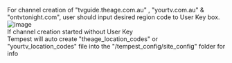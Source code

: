 For channel creation of "tvguide.theage.com.au" , "yourtv.com.au" & "ontvtonight.com", user should input desired region code to User Key box.<br>
![image](https://user-images.githubusercontent.com/97025515/173569151-94f08a99-523c-43e2-ab13-9a1495851c5a.png)
<br>If channel creation started without User Key<br>
Tempest will auto create "theage_location_codes" or "yourtv_location_codes" file into the "/tempest_config/site_config" folder for info
